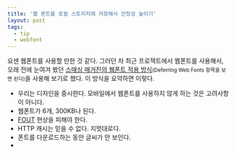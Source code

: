 ```yaml
---
title: '웹 폰트를 로컬 스토리지에 저장해서 안정성 높이기'
layout: post
tags:
  - tip
  - webfont
---
```


요샌 웹폰트를 사용할 만한 것 같다. 그러던 차 최근 프로젝트에서 웹폰트를 사용해서, 오래 전에 눈여겨 봤던 [스매싱 매거진의 웹폰트 적용 방식](https://www.smashingmagazine.com/2014/09/improving-smashing-magazine-performance-case-study/)<small>(Deferring Web Fonts 항목을 보면 된다)</small>을 사용해 보기로 했다. 이 방식을 요약하면 이렇다.

- 우리는 디자인을 중시한다. 모바일에서 웹폰트를 사용하지 않게 하는 것은 고려사항이 아니다.
- 웹폰트가 6개, 300KB나 된다.
- [FOUT](http://www.paulirish.com/2009/fighting-the-font-face-fout/) 현상을 피해야 한다.
- HTTP 캐시는 믿을 수 없다. 지멋대로다.
- 폰트를 다운로드하는 동안 글씨가 안 보인다.
-
